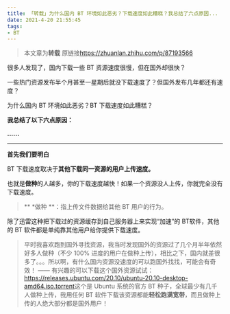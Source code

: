 ```yaml
---
title: 「转载」为什么国内 BT 环境如此恶劣？下载速度如此糟糕？我总结了六点原因...
date: 2021-4-20 21:55:45
tags:
- BT
---
```

> 本文章为**转载**
> 原链接<https://zhuanlan.zhihu.com/p/87193566>

很多人发现了，国内下载一些 BT 资源速度很慢，但在国外却很快？

一些热门资源发布半个月甚至一星期后就没下载速度了？但国外发布几年都还有速度？

为什么国内 BT 环境如此恶劣？BT 下载速度如此糟糕？

**我总结了以下六点原因：**

**......**


- - - 
**首先我们要明白**

BT 下载速度取决于**其他下载同一资源的用户上传速度。**

也就是**做种**的人越多，你的下载速度越快！如果一个资源没人上传，你就完全没有下载速度。

>** *做种 **：指上传文件数据给其他 BT 用户的行为。

除了迅雷这种把下载过的资源缓存到自己服务器上来实现“加速”的 BT软件，其他的 BT 软件都是单纯靠其他用户给你提供下载速度。

> 平时我喜欢跑到国外寻找资源，我当时发现国外的资源过了几个月半年依然好多人做种（不少 100% 进度的用户在做种上传），相比之下，国内就差很多了。。。所以啊，有什么国内资源没速度的可以跑国外找找，可能会有奇效！
——
有兴趣的可以下载这个国外资源试试：<https://releases.ubuntu.com/20.10/ubuntu-20.10-desktop-amd64.iso.torrent>这个是 Ubuntu 系统的官方 BT 种子，全球最少有几千人做种上传，我用任何 BT 软件下载该资源都能**轻松跑满宽带**，而且做种上传的人绝大部分都是国外用户！